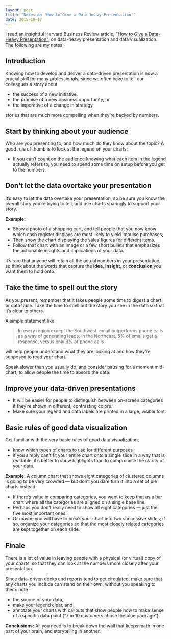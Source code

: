 ```yaml
---
layout: post
title: "Notes on 'How to Give a Data-heavy Presentation'"
date: 2015-10-17
---
```


I read an insightful Harvard Business Review article, ["How to Give a Data-Heavy Presentation"](https://hbr.org/2015/10/how-to-give-a-data-heavy-presentation), on data-heavy presentation and data visualization. The following are my notes.

## Introduction
Knowing how to develop and deliver a data-driven presentation is now a crucial skill for many professionals, since we often have to tell our colleagues a story about

- the success of a new initiative,
- the promise of a new business opportunity, or
- the imperative of a change in strategy

stories that are much more compelling when they’re backed by numbers.

## Start by thinking about your audience
Who are you presenting to, and how much do they know about the topic? A good rule of thumb is to look at the legend on your charts: 

- If you can’t count on the audience knowing what each item in the legend actually refers to, you need to spend some time on setup before you get to the numbers.

## Don't let the data overtake your presentation
It’s easy to let the data overtake your presentation, so be sure you know the overall story you’re trying to tell, and use charts sparingly to support your story.

**Example:**

- Show a photo of a shopping cart, and tell people that you now know which cash register displays are most likely to yield impulse purchases;
- Then show the chart displaying the sales figures for different items.
- Follow that chart with an image or a few short bullets that emphasizes the actionable insights and implications of your data.

It’s rare that anyone will retain all the actual numbers in your presentation, so think about the words that capture the **idea**, **insight**, or **conclusion** you want them to hold onto.

## Take the time to spell out the story
As you present, remember that it takes people some time to digest a chart or data table. Take the time to spell out the story you see in the data so that it’s clear to others.

A simple statement like

> In every region except the Southwest, email outperforms phone calls as a way of generating leads; in the Northeast, 5% of emails get a response, versus only 3% of phone calls

will help people understand what they are looking at and how they’re supposed to read your chart.

Speak slower than you usually do, and consider pausing for a moment mid-chart, to allow people the time to absorb the data.

## Improve your data-driven presentations

- It will be easier for people to distinguish between on-screen categories if they’re shown in different, contrasting colors.
- Make sure your legend and data labels are printed in a large, visible font.

## Basic rules of good data visualization
Get familiar with the very basic rules of good data visualization,

- know which types of charts to use for different purposes
- if you simply can’t fit your entire chart onto a single slide in a way that is readable, it’s better to show highlights than to compromise the clarity of your data.

**Example:** A column chart that shows eight categories of clustered columns is going to be very crowded — but don’t you dare turn it into a set of pie charts instead:

- If there’s value in comparing categories, you want to keep that as a bar chart where all the categories are aligned on a single base line.
- Perhaps you don’t really need to show all eight categories — just the five most important ones.
- Or maybe you will have to break your chart into two successive slides; if so, organize your categories so that the most closely related categories are kept together on each slide.

## Finale
There is a lot of value in leaving people with a physical (or virtual) copy of your charts, so that they can look at the numbers more closely after your presentation.

Since data-driven decks and reports tend to get circulated, make sure that any charts you include can stand on their own, without you speaking to them: note

- the source of your data,
- make your legend clear, and
- annotate your charts with callouts that show people how to make sense of a specific data point ("7 in 10 customers chose the blue package").

**Conclusions:** All you need is to break down the wall that keeps math in one part of your brain, and storytelling in another.

